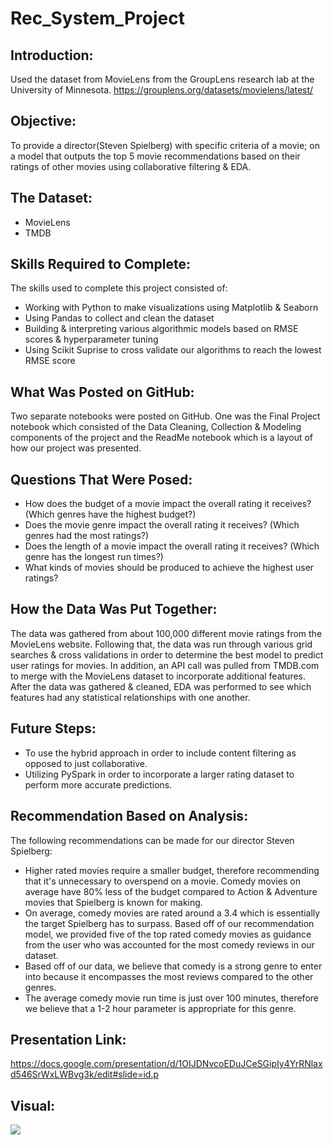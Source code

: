 # Rec_System_Project


## Introduction:

Used the dataset from MovieLens from the GroupLens research lab at the University of Minnesota. 
https://grouplens.org/datasets/movielens/latest/

## Objective:
 
To provide a director(Steven Spielberg) with specific criteria of a movie; on a model that outputs the top 5 movie recommendations based on their ratings of other movies using collaborative filtering & EDA.

## The Dataset:

* MovieLens
* TMDB

## Skills Required to Complete:

The skills used to complete this project consisted of:

* Working with Python to make visualizations using Matplotlib & Seaborn
* Using Pandas to collect and clean the dataset
* Building & interpreting various algorithmic models based on RMSE scores & hyperparameter tuning
* Using Scikit Suprise to cross validate our algorithms to reach the lowest RMSE score

## What Was Posted on GitHub:

Two separate notebooks were posted on GitHub. One was the Final Project notebook which consisted of the Data Cleaning, Collection & Modeling components of the project and the ReadMe notebook which is a layout of how our project was presented.

## Questions That Were Posed:

* How does the budget of a movie impact the overall rating it receives? (Which genres have the highest budget?)
* Does the movie genre impact the overall rating it receives? (Which genres had the most ratings?)
* Does the length of a movie impact the overall rating it receives? (Which genre has the longest run times?)
* What kinds of movies should be produced to achieve the highest user ratings?

## How the Data Was Put Together:

The data was gathered from about 100,000 different movie ratings from the MovieLens website. Following that, the data was run through various grid searches & cross validations in order to determine the best model to predict user ratings for movies. In addition, an API call was pulled from TMDB.com to merge with the MovieLens dataset to incorporate additional features. After the data was gathered & cleaned, EDA was performed to see which features had any statistical relationships with one another.

## Future Steps:

* To use the hybrid approach in order to include content filtering as opposed to just collaborative.
* Utilizing PySpark in order to incorporate a larger rating dataset to perform more accurate predictions.

## Recommendation Based on Analysis:

The following recommendations can be made for our director Steven Spielberg:

* Higher rated movies require a smaller budget, therefore recommending that it's unnecessary to overspend on a movie. Comedy movies on average have 80% less of the budget compared to Action & Adventure movies that Spielberg is known for making.
* On average, comedy movies are rated around a 3.4 which is essentially the target Spielberg has to surpass. Based off of our recommendation model, we provided five of the top rated comedy movies as guidance from the user who was accounted for the most comedy reviews in our dataset.
* Based off of our data, we believe that comedy is a strong genre to enter into because it encompasses the most reviews compared to the other genres.
* The average comedy movie run time is just over 100 minutes, therefore we believe that a 1-2 hour parameter is appropriate for this genre.

## Presentation Link:

https://docs.google.com/presentation/d/1OIJDNvcoEDuJCeSGipIy4YrRNlaxd546SrWxLWBvg3k/edit#slide=id.p

## Visual:

![](https://github.com/J-Joseph524/Rec_System_Project_JJ_DC/blob/jason-joseph/Count_of_Ratings.png)








